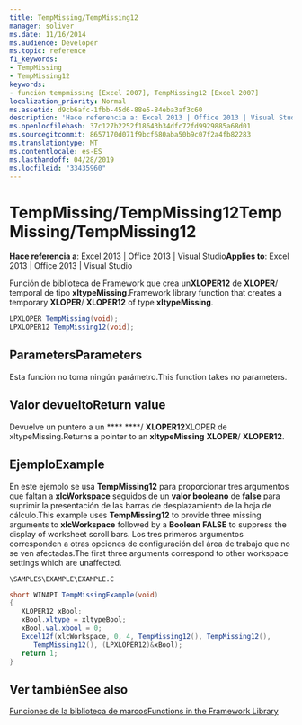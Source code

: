 ```yaml
---
title: TempMissing/TempMissing12
manager: soliver
ms.date: 11/16/2014
ms.audience: Developer
ms.topic: reference
f1_keywords:
- TempMissing
- TempMissing12
keywords:
- función tempmissing [Excel 2007], TempMissing12 [Excel 2007]
localization_priority: Normal
ms.assetid: d9cb6afc-1fbb-45d6-88e5-84eba3af3c60
description: 'Hace referencia a: Excel 2013 | Office 2013 | Visual Studio'
ms.openlocfilehash: 37c127b2252f18643b34dfc72fd9929885a68d01
ms.sourcegitcommit: 8657170d071f9bcf680aba50b9c07f2a4fb82283
ms.translationtype: MT
ms.contentlocale: es-ES
ms.lasthandoff: 04/28/2019
ms.locfileid: "33435960"
---
```

# <a name="tempmissingtempmissing12"></a><span data-ttu-id="4d0c5-104">TempMissing/TempMissing12</span><span class="sxs-lookup"><span data-stu-id="4d0c5-104">TempMissing/TempMissing12</span></span>

 <span data-ttu-id="4d0c5-105">**Hace referencia a**: Excel 2013 | Office 2013 | Visual Studio</span><span class="sxs-lookup"><span data-stu-id="4d0c5-105">**Applies to**: Excel 2013 | Office 2013 | Visual Studio</span></span> 
  
<span data-ttu-id="4d0c5-106">Función de biblioteca de Framework que crea un**XLOPER12** de **XLOPER**/ temporal de tipo **xltypeMissing**.</span><span class="sxs-lookup"><span data-stu-id="4d0c5-106">Framework library function that creates a temporary **XLOPER**/ **XLOPER12** of type **xltypeMissing**.</span></span>
  
```cs
LPXLOPER TempMissing(void);
LPXLOPER12 TempMissing12(void);
```

## <a name="parameters"></a><span data-ttu-id="4d0c5-107">Parameters</span><span class="sxs-lookup"><span data-stu-id="4d0c5-107">Parameters</span></span>

<span data-ttu-id="4d0c5-108">Esta función no toma ningún parámetro.</span><span class="sxs-lookup"><span data-stu-id="4d0c5-108">This function takes no parameters.</span></span>
  
## <a name="return-value"></a><span data-ttu-id="4d0c5-109">Valor devuelto</span><span class="sxs-lookup"><span data-stu-id="4d0c5-109">Return value</span></span>

<span data-ttu-id="4d0c5-110">Devuelve un puntero a un \*\*\*\* \*\*\*\*/ **XLOPER12**XLOPER de xltypeMissing.</span><span class="sxs-lookup"><span data-stu-id="4d0c5-110">Returns a pointer to an **xltypeMissing** **XLOPER**/ **XLOPER12**.</span></span>
  
## <a name="example"></a><span data-ttu-id="4d0c5-111">Ejemplo</span><span class="sxs-lookup"><span data-stu-id="4d0c5-111">Example</span></span>

<span data-ttu-id="4d0c5-112">En este ejemplo se usa **TempMissing12** para proporcionar tres argumentos que faltan a **xlcWorkspace** seguidos de un **valor booleano** de **false** para suprimir la presentación de las barras de desplazamiento de la hoja de cálculo.</span><span class="sxs-lookup"><span data-stu-id="4d0c5-112">This example uses **TempMissing12** to provide three missing arguments to **xlcWorkspace** followed by a **Boolean** **FALSE** to suppress the display of worksheet scroll bars.</span></span> <span data-ttu-id="4d0c5-113">Los tres primeros argumentos corresponden a otras opciones de configuración del área de trabajo que no se ven afectadas.</span><span class="sxs-lookup"><span data-stu-id="4d0c5-113">The first three arguments correspond to other workspace settings which are unaffected.</span></span> 
  
 `\SAMPLES\EXAMPLE\EXAMPLE.C`
  
```cs
short WINAPI TempMissingExample(void)
{
   XLOPER12 xBool;
   xBool.xltype = xltypeBool;
   xBool.val.xbool = 0;
   Excel12f(xlcWorkspace, 0, 4, TempMissing12(), TempMissing12(),
      TempMissing12(), (LPXLOPER12)&xBool);
   return 1;
}
```

## <a name="see-also"></a><span data-ttu-id="4d0c5-114">Ver también</span><span class="sxs-lookup"><span data-stu-id="4d0c5-114">See also</span></span>



[<span data-ttu-id="4d0c5-115">Funciones de la biblioteca de marcos</span><span class="sxs-lookup"><span data-stu-id="4d0c5-115">Functions in the Framework Library</span></span>](functions-in-the-framework-library.md)

